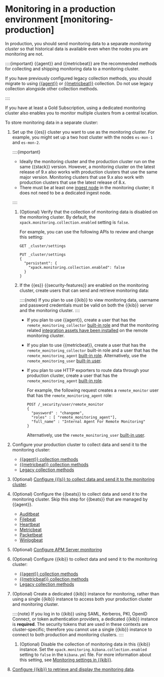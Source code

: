# Monitoring in a production environment [monitoring-production]

In production, you should send monitoring data to a separate *monitoring cluster* so that historical data is available even when the nodes you are monitoring are not.

::::{important}
{{agent}} and {{metricbeat}} are the recommended methods for collecting and shipping monitoring data to a monitoring cluster.

If you have previously configured legacy collection methods, you should migrate to using [{{agent}}](../../../deploy-manage/monitor/stack-monitoring/collecting-monitoring-data-with-elastic-agent.md) or [{{metricbeat}}](../../../deploy-manage/monitor/stack-monitoring/collecting-monitoring-data-with-metricbeat.md) collection. Do not use legacy collection alongside other collection methods.

::::


If you have at least a Gold Subscription, using a dedicated monitoring cluster also enables you to monitor multiple clusters from a central location.

To store monitoring data in a separate cluster:

1. Set up the {{es}} cluster you want to use as the monitoring cluster. For example, you might set up a two host cluster with the nodes `es-mon-1` and `es-mon-2`.

    ::::{important}
    * Ideally the monitoring cluster and the production cluster run on the same {{stack}} version. However, a monitoring cluster on the latest release of 9.x also works with production clusters that use the same major version. Monitoring clusters that use 9.x also work with production clusters that use the latest release of 8.x.
    * There must be at least one [ingest node](../../../manage-data/ingest/transform-enrich/ingest-pipelines.md) in the monitoring cluster; it does not need to be a dedicated ingest node.

    ::::


    1. (Optional) Verify that the collection of monitoring data is disabled on the monitoring cluster. By default, the `xpack.monitoring.collection.enabled` setting is `false`.

        For example, you can use the following APIs to review and change this setting:

        ```console
        GET _cluster/settings

        PUT _cluster/settings
        {
          "persistent": {
            "xpack.monitoring.collection.enabled": false
          }
        }
        ```

    2. If the {{es}} {{security-features}} are enabled on the monitoring cluster, create users that can send and retrieve monitoring data:

        ::::{note}
        If you plan to use {{kib}} to view monitoring data, username and password credentials must be valid on both the {{kib}} server and the monitoring cluster.
        ::::


        * If you plan to use {{agent}}, create a user that has the `remote_monitoring_collector` [built-in role](../../../deploy-manage/users-roles/cluster-or-deployment-auth/built-in-roles.md#built-in-roles-remote-monitoring-agent) and that the monitoring related [integration assets have been installed](/reference/ingestion-tools/fleet/install-uninstall-integration-assets.md#install-integration-assets) on the remote monitoring cluster.
        * If you plan to use {{metricbeat}}, create a user that has the `remote_monitoring_collector` built-in role and a user that has the `remote_monitoring_agent` [built-in role](../../../deploy-manage/users-roles/cluster-or-deployment-auth/built-in-roles.md#built-in-roles-remote-monitoring-agent). Alternatively, use the `remote_monitoring_user` [built-in user](../../../deploy-manage/users-roles/cluster-or-deployment-auth/built-in-users.md).
        * If you plan to use HTTP exporters to route data through your production cluster, create a user that has the `remote_monitoring_agent` [built-in role](../../../deploy-manage/users-roles/cluster-or-deployment-auth/built-in-roles.md#built-in-roles-remote-monitoring-agent).

            For example, the following request creates a `remote_monitor` user that has the `remote_monitoring_agent` role:

            ```console
            POST /_security/user/remote_monitor
            {
              "password" : "changeme",
              "roles" : [ "remote_monitoring_agent"],
              "full_name" : "Internal Agent For Remote Monitoring"
            }
            ```

            Alternatively, use the `remote_monitoring_user` [built-in user](../../../deploy-manage/users-roles/cluster-or-deployment-auth/built-in-users.md).

2. Configure your production cluster to collect data and send it to the monitoring cluster:

    * [{{agent}} collection methods](../../../deploy-manage/monitor/stack-monitoring/collecting-monitoring-data-with-elastic-agent.md)
    * [{{metricbeat}} collection methods](../../../deploy-manage/monitor/stack-monitoring/collecting-monitoring-data-with-metricbeat.md)
    * [Legacy collection methods](../../../deploy-manage/monitor/stack-monitoring/es-legacy-collection-methods.md)

3. (Optional) [Configure {{ls}} to collect data and send it to the monitoring cluster](logstash://reference/monitoring-logstash-legacy.md).
4. (Optional) Configure the {{beats}} to collect data and send it to the monitoring cluster. Skip this step for {{beats}} that are managed by {{agent}}.

    * [Auditbeat](asciidocalypse://docs/beats/docs/reference/auditbeat/monitoring.md)
    * [Filebeat](asciidocalypse://docs/beats/docs/reference/filebeat/monitoring.md)
    * [Heartbeat](asciidocalypse://docs/beats/docs/reference/heartbeat/monitoring.md)
    * [Metricbeat](asciidocalypse://docs/beats/docs/reference/metricbeat/monitoring.md)
    * [Packetbeat](asciidocalypse://docs/beats/docs/reference/packetbeat/monitoring.md)
    * [Winlogbeat](asciidocalypse://docs/beats/docs/reference/winlogbeat/monitoring.md)

5. (Optional) [Configure APM Server monitoring](/solutions/observability/apps/monitor-apm-server.md)
6. (Optional) Configure {{kib}} to collect data and send it to the monitoring cluster:

    * [{{agent}} collection methods](../../../deploy-manage/monitor/stack-monitoring/kibana-monitoring-elastic-agent.md)
    * [{{metricbeat}} collection methods](../../../deploy-manage/monitor/stack-monitoring/kibana-monitoring-metricbeat.md)
    * [Legacy collection methods](../../../deploy-manage/monitor/stack-monitoring/kibana-monitoring-legacy.md)

7. (Optional) Create a dedicated {{kib}} instance for monitoring, rather than using a single {{kib}} instance to access both your production cluster and monitoring cluster.

    ::::{note}
    If you log in to {{kib}} using SAML, Kerberos, PKI, OpenID Connect, or token authentication providers, a dedicated {{kib}} instance is **required**. The security tokens that are used in these contexts are cluster-specific; therefore you cannot use a single {{kib}} instance to connect to both production and monitoring clusters.
    ::::


    1. (Optional) Disable the collection of monitoring data in this {{kib}} instance. Set the `xpack.monitoring.kibana.collection.enabled` setting to `false` in the `kibana.yml` file. For more information about this setting, see [Monitoring settings in {{kib}}](asciidocalypse://docs/kibana/docs/reference/configuration-reference/monitoring-settings.md).

8. [Configure {{kib}} to retrieve and display the monitoring data](../../../deploy-manage/monitor/stack-monitoring/kibana-monitoring-data.md).

